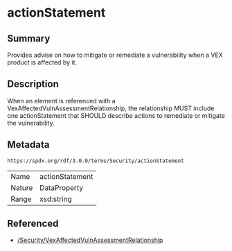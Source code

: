 <!-- Automatically generated by spec-parser v2.3.0 on 2024-07-16T15:00:52.540788+00:00 -->
<!-- SPDX-License-Identifier: Community-Spec-1.0 -->

# actionStatement

## Summary

Provides advise on how to mitigate or remediate a vulnerability when a VEX product
is affected by it.


## Description

When an element is referenced with a VexAffectedVulnAssessmentRelationship,
the relationship MUST include one actionStatement that SHOULD describe actions
to remediate or mitigate the vulnerability.


## Metadata

`https://spdx.org/rdf/3.0.0/terms/Security/actionStatement`


| | |
|---|---|
| Name | actionStatement |
| Nature | DataProperty |
| Range | xsd:string |




## Referenced

- [/Security/VexAffectedVulnAssessmentRelationship](../../Security/Classes/VexAffectedVulnAssessmentRelationship.md)

